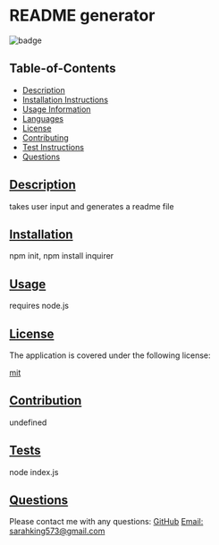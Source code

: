 # README generator
  
  ![badge](https://img.shields.io/badge/license-mit-blue)
    
  ## Table-of-Contents
  * [Description](#description)
  * [Installation Instructions](#installation)
  * [Usage Information](#usage)
  * [Languages](#languages)
  * [License](#license)
  * [Contributing](#contribution)
  * [Test Instructions](#tests)
  * [Questions](#questions)
  
  ## [Description](#table-of-contents)
  takes user input and generates a readme file
  ## [Installation](#table-of-contents)
  npm init, npm install inquirer
  ## [Usage](#table-of-contents)
  requires node.js
  
  ## 
  ## [License](#table-of-contents)
  The application is covered under the following license:
  
  [mit](https://choosealicense.com/licenses/mit)
    
  
    
  ## [Contribution](#table-of-contents)
  undefined
  
  ## [Tests](#table-of-contents)
  node index.js
  ## [Questions](#table-of-contents)
  Please contact me with any questions:
  [GitHub](https://github.com/negativeh0ll0w)
  [Email: sarahking573@gmail.com](mailto:sarahking573@gmail.com)
